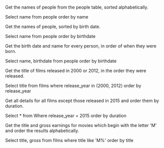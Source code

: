 Get the names of people from the people table, sorted alphabetically.

Select name from people
order by  name

Get the names of people, sorted by birth date.

Select name from people
order by birthdate

Get the birth date and name for every person, in order of when they were born.

Select name, birthdate from people
order by birthdate

Get the title of films released in 2000 or 2012, in the order they were released.

Select title from films
where release_year in (2000, 2012)
order by release_year

Get all details for all films except those released in 2015 and order them by duration.

Select * from
Where release_year = 2015
order by duration

Get the title and gross earnings for movies which begin with the letter 'M' and order the results alphabetically.

Select title, gross from films
where title like 'M%'
order by title